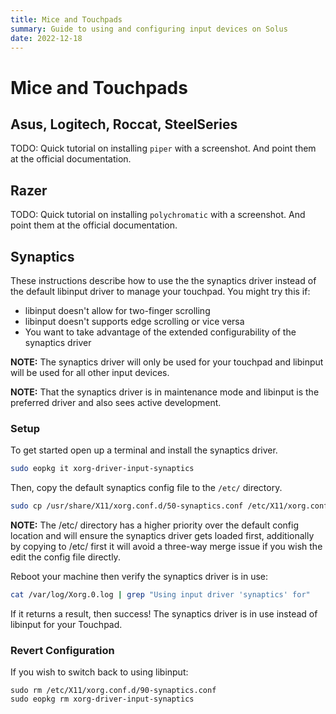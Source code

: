 ```yaml
---
title: Mice and Touchpads
summary: Guide to using and configuring input devices on Solus
date: 2022-12-18
---
```


# Mice and Touchpads

## Asus, Logitech, Roccat, SteelSeries

TODO: Quick tutorial on installing `piper` with a screenshot. And point them at the official documentation.

## Razer

TODO: Quick tutorial on installing `polychromatic` with a screenshot. And point them at the official documentation.

## Synaptics

These instructions describe how to use the the synaptics driver instead of the default libinput driver to manage your touchpad. You might try this if:

- libinput doesn't allow for two-finger scrolling
- libinput doesn't supports edge scrolling or vice versa
- You want to take advantage of the extended configurability of the synaptics driver

**NOTE:** The synaptics driver will only be used for your touchpad and libinput will be used for all other input devices.

**NOTE:** That the synaptics driver is in maintenance mode and libinput is the preferred driver and also sees active development.

### Setup

To get started open up a terminal and install the synaptics driver.

``` bash
sudo eopkg it xorg-driver-input-synaptics
```

Then, copy the default synaptics config file to the `/etc/` directory.

``` bash
sudo cp /usr/share/X11/xorg.conf.d/50-synaptics.conf /etc/X11/xorg.conf.d/90-synaptics.conf
```

**NOTE:** The /etc/ directory has a higher priority over the default config location and will ensure the synaptics driver gets loaded first, additionally by copying to /etc/ first it will avoid a three-way merge issue if you wish the edit the config file directly.

Reboot your machine then verify the synaptics driver is in use:

``` bash
cat /var/log/Xorg.0.log | grep "Using input driver 'synaptics' for"
```

If it returns a result, then success! The synaptics driver is in use instead of libinput for your Touchpad.

### Revert Configuration

If you wish to switch back to using libinput:

```
sudo rm /etc/X11/xorg.conf.d/90-synaptics.conf 
sudo eopkg rm xorg-driver-input-synaptics 
```

